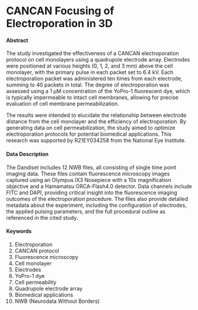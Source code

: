 # CANCAN Focusing of Electroporation in 3D

#### Abstract

The study investigated the effectiveness of a CANCAN electroporation protocol on cell monolayers using a quadrupole electrode array. Electrodes were positioned at various heights (0, 1, 2, and 3 mm) above the cell monolayer, with the primary pulse in each packet set to 6.4 kV. Each electroporation packet was administered ten times from each electrode, summing to 40 packets in total. The degree of electroporation was assessed using a 1 μM concentration of the YoPro-1 fluorescent dye, which is typically impermeable to intact cell membranes, allowing for precise evaluation of cell membrane permeabilization.

The results were intended to elucidate the relationship between electrode distance from the cell monolayer and the efficiency of electroporation. By generating data on cell permeabilization, the study aimed to optimize electroporation protocols for potential biomedical applications. This research was supported by R21EY034258 from the National Eye Institute.

#### Data Description

The Dandiset includes 12 NWB files, all consisting of single time point imaging data. These files contain fluorescence microscopy images captured using an Olympus IX3 Nosepiece with a 10x magnification objective and a Hamamatsu ORCA-Flash4.0 detector. Data channels include FITC and DAPI, providing critical insight into the fluorescence imaging outcomes of the electroporation procedure. The files also provide detailed metadata about the experiment, including the configuration of electrodes, the applied pulsing parameters, and the full procedural outline as referenced in the cited study.

#### Keywords

1. Electroporation
2. CANCAN protocol
3. Fluorescence microscopy
4. Cell monolayer
5. Electrodes
6. YoPro-1 dye
7. Cell permeability
8. Quadrupole electrode array
9. Biomedical applications
10. NWB (Neurodata Without Borders)